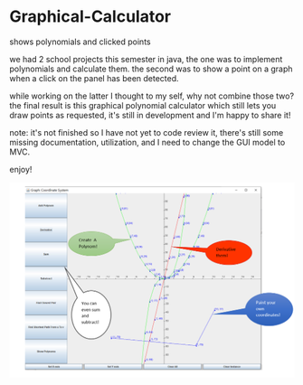 # Graphical-Calculator
 shows polynomials and clicked points

we had 2 school projects this semester in java,
the one was to implement polynomials and calculate them.
the second was to show a point on a graph when a click on the panel has been detected.

while working on the latter I thought to my self, why not combine those two?
the final result is this graphical polynomial calculator which still lets you draw points as requested,
it's still in development and I'm happy to share it!

note:
it's not finished so I have not yet to code review it,
there's still some missing documentation, utilization, and I need to change the GUI model to MVC.

enjoy!

![](graphc%20calac.png)

